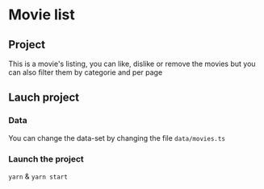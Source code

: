 # Movie list

## Project
  This is a movie's listing, you can like, dislike or remove the movies but you can also filter them by categorie and per page

## Lauch project
### Data
  You can change the data-set by changing the file `data/movies.ts`

### Launch the project
  `yarn` & `yarn start`
